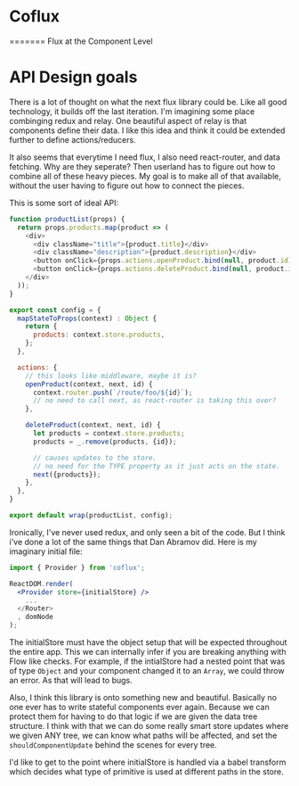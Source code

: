 # Coflux
=======
Flux at the Component Level

# API Design goals
There is a lot of thought on what the next flux library could be. Like
all good technology, it builds off the last iteration. I'm imagining
some place combinging redux and relay. One beautiful aspect of
relay is that components define their data. I like this idea and think
it could be extended further to define actions/reducers.

It also seems that everytime I need flux, I also need react-router, and
data fetching. Why are they seperate? Then userland has to figure out
how to combine all of these heavy pieces. My goal is to make all of that
available, without the user having to figure out how to connect the
pieces.

This is some sort of ideal API:
```js
function productList(props) {
  return props.products.map(product => (
    <div>
      <div className="title">{product.title}</div>
      <div className="description">{product.description}</div>
      <button onClick={props.actions.openProduct.bind(null, product.id)}>Open</button>
      <button onClick={props.actions.deleteProduct.bind(null, product.id)}>Delete</button>
    </div>
  ));
}

export const config = {
  mapStateToProps(context) : Object {
    return {
      products: context.store.products,
    };
  },

  actions: {
    // this looks like middleware, maybe it is?
    openProduct(context, next, id) {
      context.router.push(`/route/foo/${id}`);
      // no need to call next, as react-router is taking this over?
    },

    deleteProduct(context, next, id) {
      let products = context.store.products;
      products = _.remove(products, {id});

      // causes updates to the store.
      // no need for the TYPE property as it just acts on the state.
      next({products});
    },
  },
}

export default wrap(productList, config);
```

Ironically, I've never used redux, and only seen a bit of the code. But
I think i've done a lot of the same things that Dan Abramov did. Here is
my imaginary initial file:

```jsx
import { Provider } from 'coflux';

ReactDOM.render(
  <Provider store={initialStore} />
    ...
  </Router>
  , domNode
);
```

The initialStore must have the object setup that will be expected
throughout the entire app. This we can internally infer if you are
breaking anything with Flow like checks. For example, if the intialStore
had a nested point that was of type `Object` and your component changed
it to an `Array`, we could throw an error. As that will lead to bugs.

Also, I think this library is onto something new and beautiful.
Basically no one ever has to write stateful components ever again.
Because we can protect them for having to do that logic if we are given
the data tree structure. I think with that we can do some really smart
store updates where we given ANY tree, we can know what paths will be
affected, and set the `shouldComponentUpdate` behind the scenes for
every tree.


I'd like to get to the point where initialStore is handled via a babel
transform which decides what type of primitive is used at different
paths in the store.
